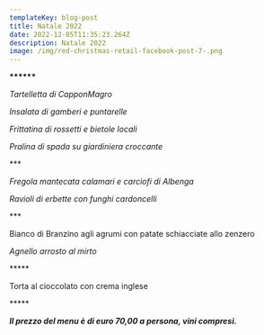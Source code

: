 ```yaml
---
templateKey: blog-post
title: Natale 2022
date: 2022-12-05T11:35:23.264Z
description: Natale 2022
image: /img/red-christmas-retail-facebook-post-7-.png
---
```

**\*\*\*\*\*\***

*Tartelletta di CapponMagro*

*Insalata di gamberi e puntarelle*

*F﻿rittatina di rossetti e bietole locali*

*P﻿ralina di spada su giardiniera croccante*

\*\**

*Fregola mantecata calamari e carciofi di Albenga*

 *Ravioli di erbette con funghi cardoncelli*

\*\**

Bianco di Branzino agli agrumi con patate schiacciate allo zenzero

*Agnello arrosto al mirto*

\*\*\*\**

T﻿orta al cioccolato con crema inglese

\*\*\*\**

***Il prezzo del menu è di euro 70,00 a persona, vini compresi.***